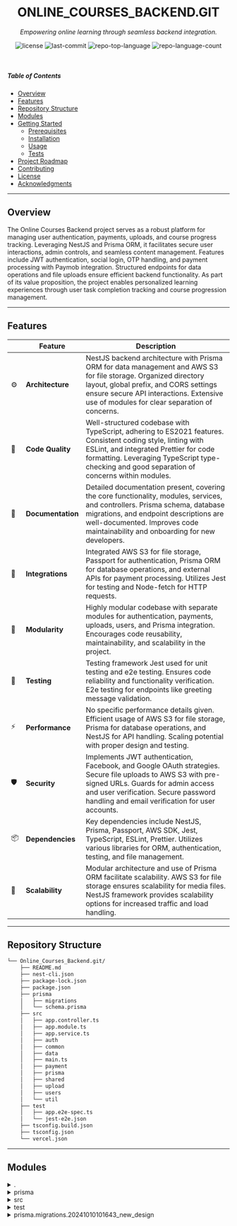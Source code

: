 
<p align="center">
    <h1 align="center">ONLINE_COURSES_BACKEND.GIT</h1>
</p>
<p align="center">
    <em>Empowering online learning through seamless backend integration.</em>
</p>
<p align="center">
	<img src="https://img.shields.io/github/license/itzSerag/Online_Courses_Backend.git?style=default&logo=opensourceinitiative&logoColor=white&color=0080ff" alt="license">
	<img src="https://img.shields.io/github/last-commit/itzSerag/Online_Courses_Backend.git?style=default&logo=git&logoColor=white&color=0080ff" alt="last-commit">
	<img src="https://img.shields.io/github/languages/top/itzSerag/Online_Courses_Backend.git?style=default&color=0080ff" alt="repo-top-language">
	<img src="https://img.shields.io/github/languages/count/itzSerag/Online_Courses_Backend.git?style=default&color=0080ff" alt="repo-language-count">
</p>
<p align="center">
	<!-- default option, no dependency badges. -->
</p>

<br>

#####  Table of Contents

- [ Overview](#-overview)
- [ Features](#-features)
- [ Repository Structure](#-repository-structure)
- [ Modules](#-modules)
- [ Getting Started](#-getting-started)
    - [ Prerequisites](#-prerequisites)
    - [ Installation](#-installation)
    - [ Usage](#-usage)
    - [ Tests](#-tests)
- [ Project Roadmap](#-project-roadmap)
- [ Contributing](#-contributing)
- [ License](#-license)
- [ Acknowledgments](#-acknowledgments)

---

##  Overview

The Online Courses Backend project serves as a robust platform for managing user authentication, payments, uploads, and course progress tracking. Leveraging NestJS and Prisma ORM, it facilitates secure user interactions, admin controls, and seamless content management. Features include JWT authentication, social login, OTP handling, and payment processing with Paymob integration. Structured endpoints for data operations and file uploads ensure efficient backend functionality. As part of its value proposition, the project enables personalized learning experiences through user task completion tracking and course progression management.

---

##  Features

|    |   Feature         | Description |
|----|-------------------|---------------------------------------------------------------|
| ⚙️  | **Architecture**  | NestJS backend architecture with Prisma ORM for data management and AWS S3 for file storage. Organized directory layout, global prefix, and CORS settings ensure secure API interactions. Extensive use of modules for clear separation of concerns. |
| 🔩 | **Code Quality**  | Well-structured codebase with TypeScript, adhering to ES2021 features. Consistent coding style, linting with ESLint, and integrated Prettier for code formatting. Leveraging TypeScript type-checking and good separation of concerns within modules. |
| 📄 | **Documentation** | Detailed documentation present, covering the core functionality, modules, services, and controllers. Prisma schema, database migrations, and endpoint descriptions are well-documented. Improves code maintainability and onboarding for new developers. |
| 🔌 | **Integrations**  | Integrated AWS S3 for file storage, Passport for authentication, Prisma ORM for database operations, and external APIs for payment processing. Utilizes Jest for testing and Node-fetch for HTTP requests. |
| 🧩 | **Modularity**    | Highly modular codebase with separate modules for authentication, payments, uploads, users, and Prisma integration. Encourages code reusability, maintainability, and scalability in the project. |
| 🧪 | **Testing**       | Testing framework Jest used for unit testing and e2e testing. Ensures code reliability and functionality verification. E2e testing for endpoints like greeting message validation. |
| ⚡️  | **Performance**   | No specific performance details given. Efficient usage of AWS S3 for file storage, Prisma for database operations, and NestJS for API handling. Scaling potential with proper design and testing. |
| 🛡️ | **Security**      | Implements JWT authentication, Facebook, and Google OAuth strategies. Secure file uploads to AWS S3 with pre-signed URLs. Guards for admin access and user verification. Secure password handling and email verification for user accounts. |
| 📦 | **Dependencies**  | Key dependencies include NestJS, Prisma, Passport, AWS SDK, Jest, TypeScript, ESLint, Prettier. Utilizes various libraries for ORM, authentication, testing, and file management. |
| 🚀 | **Scalability**   | Modular architecture and use of Prisma ORM facilitate scalability. AWS S3 for file storage ensures scalability for media files. NestJS framework provides scalability options for increased traffic and load handling. |

---

##  Repository Structure

```sh
└── Online_Courses_Backend.git/
    ├── README.md
    ├── nest-cli.json
    ├── package-lock.json
    ├── package.json
    ├── prisma
    │   ├── migrations
    │   └── schema.prisma
    ├── src
    │   ├── app.controller.ts
    │   ├── app.module.ts
    │   ├── app.service.ts
    │   ├── auth
    │   ├── common
    │   ├── data
    │   ├── main.ts
    │   ├── payment
    │   ├── prisma
    │   ├── shared
    │   ├── upload
    │   ├── users
    │   └── util
    ├── test
    │   ├── app.e2e-spec.ts
    │   └── jest-e2e.json
    ├── tsconfig.build.json
    ├── tsconfig.json
    └── vercel.json
```

---

##  Modules

<details closed><summary>.</summary>

| File | Summary |
| --- | --- |
| [nest-cli.json](https://github.com/itzSerag/Online_Courses_Backend.git/blob/main/nest-cli.json) | Defines schema for NestJS CLI, setting source root at src for schematics collection by @nestjs/schematics. Compiler option deleteOutDir is enabled, facilitating file deletion during compilation. |
| [package-lock.json](https://github.com/itzSerag/Online_Courses_Backend.git/blob/main/package-lock.json) | This code file, `app.service.ts`, plays a crucial role in the Online Courses Backend repository. It focuses on managing various business logic and data operations essential for the applications functionality. By handling key services and operations, it ensures seamless communication between different components within the system. This file encapsulates the core services needed to power the online courses platform, contributing to its overall robustness and efficiency. |
| [package.json](https://github.com/itzSerag/Online_Courses_Backend.git/blob/main/package.json) | Orchestrates build processes, linting, testing, and starting the app with multiple scripts. Manages dependencies for AWS S3, NestJS authentication, Prisma ORM, Express, and more. Enhanced by dev dependencies for testing and TypeScript tooling. |
| [tsconfig.build.json](https://github.com/itzSerag/Online_Courses_Backend.git/blob/main/tsconfig.build.json) | Optimize TypeScript build configuration by excluding unnecessary files, improving compilation speed, and enhancing project maintainability. |
| [tsconfig.json](https://github.com/itzSerag/Online_Courses_Backend.git/blob/main/tsconfig.json) | Defines compiler options for enabling ES2021 features, commonjs module format, and source maps generation to support TypeScript build process. Configures Jest, Express, Multer types for type-checking. Maintains a structured directory layout by setting outDir and baseUrl properties. |
| [vercel.json](https://github.com/itzSerag/Online_Courses_Backend.git/blob/main/vercel.json) | Defines Vercel deployment settings for the backend app, specifying source and build configurations. Manages API rewrites and sets CORS headers to handle cross-origin requests securely within the Online Courses project architecture. |

</details>

<details closed><summary>prisma</summary>

| File | Summary |
| --- | --- |
| [schema.prisma](https://github.com/itzSerag/Online_Courses_Backend.git/blob/main/prisma/schema.prisma) | Defines data models for users, levels, tasks, progress, and orders. Specifies relationships and attributes for building an online courses backend system. Organizes database schema efficiently for user management and course progression tracking. |

</details>

<details closed><summary>src</summary>

| File | Summary |
| --- | --- |
| [app.controller.ts](https://github.com/itzSerag/Online_Courses_Backend.git/blob/main/src/app.controller.ts) | Exposes endpoint for retrieving a greeting message from the App Service in the Online Courses Backend repository. |
| [app.module.ts](https://github.com/itzSerag/Online_Courses_Backend.git/blob/main/src/app.module.ts) | Coordinates module imports, controllers, and providers for user authentication, data management, uploads, and payments. Integrates essential services like Prisma, configuration, and app logic within the NestJS backend architecture. |
| [app.service.ts](https://github.com/itzSerag/Online_Courses_Backend.git/blob/main/src/app.service.ts) | Provides core functionality.-Renders a greeting message.-Integral component of the backend logic.-Essential for application service layer.-NestJS framework Injectable dependency. |
| [main.ts](https://github.com/itzSerag/Online_Courses_Backend.git/blob/main/src/main.ts) | Defines a global prefix, CORS settings, and request validation for the NestJS application in the backend, ensuring secure and standardized API interactions at port 5000. |

</details>

<details closed><summary>test</summary>

| File | Summary |
| --- | --- |
| [app.e2e-spec.ts](https://github.com/itzSerag/Online_Courses_Backend.git/blob/main/test/app.e2e-spec.ts) | Verifies the e2e testing of the AppController by setting up and initializing the Nest application. Validates the / (GET) endpoint response to ensure the system returns Hello World! with a status code of 200. |
| [jest-e2e.json](https://github.com/itzSerag/Online_Courses_Backend.git/blob/main/test/jest-e2e.json) | Configures Jest for end-to-end testing in the project, enabling Node.js environment with TypeScript support. Identifies test files, sets up module extensions, and transforms TypeScript code. |

</details>


<details closed><summary>prisma.migrations.20241010101643_new_design</summary>



<details closed><summary>src.auth</summary>

| File | Summary |
| --- | --- |
| [auth.controller.ts](https://github.com/itzSerag/Online_Courses_Backend.git/blob/main/src/auth/auth.controller.ts) | Manages user authentication and authorization with JWT, Facebook, and Google OAuth. Implements login, signup, password reset, OTP verification, and logout functionalities. Handles user redirects after social login. |
| [auth.email.service.ts](https://github.com/itzSerag/Online_Courses_Backend.git/blob/main/src/auth/auth.email.service.ts) | Enables sending OTP emails via AWS SES. Configured with access key, secret key, and region. Constructs email content with OTP. Sends email using SES, handling errors and resolution. |
| [auth.module.ts](https://github.com/itzSerag/Online_Courses_Backend.git/blob/main/src/auth/auth.module.ts) | Enables user authentication with JWT, Google, Facebook strategies. Integrates Passport for authorization. Exposes AuthService and JwtAuthGuard functionalities. Enhances project security and user login experience. |
| [auth.otp.service.ts](https://github.com/itzSerag/Online_Courses_Backend.git/blob/main/src/auth/auth.otp.service.ts) | Implements OTP services for user authentication. Manages OTP creation, verification, retrieval, and deletion using a Prisma database connection. This file contributes to user authentication functionality in the Online Courses Backend repository. |
| [auth.service.ts](https://github.com/itzSerag/Online_Courses_Backend.git/blob/main/src/auth/auth.service.ts) | Manages user authentication, authorization, and account verification. Implements signup, login, password reset, OTP handling, OAuth user creation, token generation, OTP verification, and logout functionalities within the Online Courses Backend system. |

</details>

<details closed><summary>src.payment</summary>

| File | Summary |
| --- | --- |
| [paymob.controller.ts](https://github.com/itzSerag/Online_Courses_Backend.git/blob/main/src/payment/paymob.controller.ts) | Implements payment callbacks and processing, and order refunds in a secured manner using JWT authentication. Handles payment transactions, processes refunds, and interacts with external APIs. Manages user data and verifies payment details before processing. |
| [paymob.module.ts](https://github.com/itzSerag/Online_Courses_Backend.git/blob/main/src/payment/paymob.module.ts) | Defines PaymentModule to manage payment-related functionalities by integrating Paymob service. Leverages PaymobService for business logic, PaymobController for handling requests, and integrates with UsersModule and AuthModule for user authentication and authorization. |
| [paymob.service.ts](https://github.com/itzSerag/Online_Courses_Backend.git/blob/main/src/payment/paymob.service.ts) | Enables payment processing through Paymob API-Integrates payment intentions, order processing, callback handling, and order refunds-Utilizes NestJS framework, Prisma ORM, and config service seamlessly within the repository architecture. |

</details>

<details closed><summary>src.prisma</summary>

| File | Summary |
| --- | --- |
| [prisma.controller.ts](https://github.com/itzSerag/Online_Courses_Backend.git/blob/main/src/prisma/prisma.controller.ts) | Manages Prisma-related operations through endpoints defined in the prisma.controller.ts file in the src/prisma directory, facilitating seamless integration within the larger Online Courses Backend architecture. |
| [prisma.module.ts](https://github.com/itzSerag/Online_Courses_Backend.git/blob/main/src/prisma/prisma.module.ts) | Enables global access to Prisma service and controller in the backend architecture. Responsible for managing interactions with the Prisma ORM for database operations within the NestJS framework. |
| [prisma.service.ts](https://github.com/itzSerag/Online_Courses_Backend.git/blob/main/src/prisma/prisma.service.ts) | Manages Prisma client instantiation and data operations-Creates and finds users in the database-Handles connection initialization and termination for efficient usage in the NestJS application. |

</details>

<details closed><summary>src.upload</summary>

| File | Summary |
| --- | --- |
| [upload.controller.ts](https://github.com/itzSerag/Online_Courses_Backend.git/blob/main/src/upload/upload.controller.ts) | Manages file uploads, deletions, and retrieval-Ensures file type validity before uploading-Requires admin permissions for file management-Associates files with content metadata for organization-Enhances security with JWT authentication and guards |
| [upload.module.ts](https://github.com/itzSerag/Online_Courses_Backend.git/blob/main/src/upload/upload.module.ts) | Enables file uploading functionality by exporting UploadService, connecting UploadController, and managing related services within the parent Online_Courses_Backend.git repositorys architecture. |
| [upload.service.ts](https://github.com/itzSerag/Online_Courses_Backend.git/blob/main/src/upload/upload.service.ts) | Manages file uploads, deletions, and retrievals to/from AWS S3. Utilizes pre-signed URLs for secure access. Implements uploading, deleting, and content retrieval methods for structured file storage in the Online_Courses_Backend.git repository architecture. |

</details>

<details closed><summary>src.users</summary>

| File | Summary |
| --- | --- |
| [users.controller.ts](https://github.com/itzSerag/Online_Courses_Backend.git/blob/main/src/users/users.controller.ts) | Authentication, CRUD, level & task completion. Implements admin, JWT guards, user permissions. Enhances user experience by allowing tasks and days to be marked as completed. |
| [users.module.ts](https://github.com/itzSerag/Online_Courses_Backend.git/blob/main/src/users/users.module.ts) | Orchestrates user-related services and controllers with dependency injection, contributing to a modular and maintainable system architecture. |
| [users.service.ts](https://github.com/itzSerag/Online_Courses_Backend.git/blob/main/src/users/users.service.ts) | Manages user data, including creation, retrieval, update, and deletion. Implements user authentication methods, user verification, and tasks completion tracking. Facilitates access to user orders and progress. Handles level-based operations ensuring user access rights. |

</details>

<details closed><summary>src.util</summary>

| File | Summary |
| --- | --- |
| [file-data-courses.ts](https://github.com/itzSerag/Online_Courses_Backend.git/blob/main/src/util/file-data-courses.ts) | Retrieves course data from a JSON file based on the environment. Validates file existence and reads the data using File System module, ensuring reliable access to course information within the repositorys architecture. |

</details>

<details closed><summary>src.auth.dto</summary>

| File | Summary |
| --- | --- |
| [authDtos.ts](https://github.com/itzSerag/Online_Courses_Backend.git/blob/main/src/auth/dto/authDtos.ts) | SignUpDto, LoginDto, UpdateUserDto for user registration, login, and information update. Include a payload structure for authentication details. Enhances user management in the application. |
| [index.ts](https://github.com/itzSerag/Online_Courses_Backend.git/blob/main/src/auth/dto/index.ts) | Exports authentication data transfer objects for the backend, facilitating structured data communication within the system. Centralizes and simplifies the sharing of authentication-related DTOs across modules for improved code organization and maintainability. |

</details>

<details closed><summary>src.auth.guard</summary>

| File | Summary |
| --- | --- |
| [admin.guard.ts](https://github.com/itzSerag/Online_Courses_Backend.git/blob/main/src/auth/guard/admin.guard.ts) | Verifies admin access rights based on user role. Uses Nest.js framework for guard implementation. Checks if user is authenticated as an admin before allowing access, throwing an unauthorized exception if not. |
| [index.ts](https://github.com/itzSerag/Online_Courses_Backend.git/blob/main/src/auth/guard/index.ts) | Enables authentication guardians for admin access and JWT authenticity verification within the repositorys authentication module. |
| [isVerified.guard.ts](https://github.com/itzSerag/Online_Courses_Backend.git/blob/main/src/auth/guard/isVerified.guard.ts) | Validates user verification status before granting access within the authentication flow in the repository. Aborts unauthorized access if the user is not verified, ensuring only verified users proceed with requested actions. |
| [jwt.auth.guard.ts](https://github.com/itzSerag/Online_Courses_Backend.git/blob/main/src/auth/guard/jwt.auth.guard.ts) | Enables JWT authentication in NestJS project by utilizing Passport. |

</details>

<details closed><summary>src.auth.strategy</summary>

| File | Summary |
| --- | --- |
| [facebook.strategy.ts](https://github.com/itzSerag/Online_Courses_Backend.git/blob/main/src/auth/strategy/facebook.strategy.ts) | Implements Facebook authentication strategy using OAuth for the Online Courses Backend. Validates user profile data and maps it to the systems user model for seamless login via Facebook credentials. |
| [google.strategy.ts](https://github.com/itzSerag/Online_Courses_Backend.git/blob/main/src/auth/strategy/google.strategy.ts) | Enables Google OAuth integration for user authentication in the backend. Validates Google user data and constructs the user object for further processing within the applications authentication flow. |
| [jwt.strategy.ts](https://github.com/itzSerag/Online_Courses_Backend.git/blob/main/src/auth/strategy/jwt.strategy.ts) | Implements JWT authentication strategy for user validation. Validates payload, retrieves user data, and omits password for secure authentication within the Online_Courses_Backend repositorys architecture. |

</details>

<details closed><summary>src.common.logger</summary>

| File | Summary |
| --- | --- |
| [logger.ts](https://github.com/itzSerag/Online_Courses_Backend.git/blob/main/src/common/logger/logger.ts) | Defines structured logging with JSON format using Winston in the common/logger/logger.ts file. It configures a logger with an info level, timestamp, and console transport for serverless environments in the Online Courses Backend repository. |

</details>

<details closed><summary>src.payment.dto</summary>

| File | Summary |
| --- | --- |
| [index.ts](https://github.com/itzSerag/Online_Courses_Backend.git/blob/main/src/payment/dto/index.ts) | Defines DTOs for payment related data transfer objects, centralizing data structure definitions for payment operations. Supports seamless communication between various payment modules within the backend architecture. |
| [orderData.ts](https://github.com/itzSerag/Online_Courses_Backend.git/blob/main/src/payment/dto/orderData.ts) | Defines payment request data structure ensuring validation and type safety for online course purchases in the backend system. |

</details>

<details closed><summary>src.payment.types</summary>

| File | Summary |
| --- | --- |
| [callback.ts](https://github.com/itzSerag/Online_Courses_Backend.git/blob/main/src/payment/types/callback.ts) | Defines payment callback interfaces with detailed transaction and order data structures. Facilitates seamless integration and communication between payment processing systems and the application, ensuring accurate processing and tracking of payment transactions. |
| [index.ts](https://github.com/itzSerag/Online_Courses_Backend.git/blob/main/src/payment/types/index.ts) | Exports payment type for module integration. |
| [payment.type.ts](https://github.com/itzSerag/Online_Courses_Backend.git/blob/main/src/payment/types/payment.type.ts) | Defines item structure, billing data, payment request, HMAC validation format, and payment status enum for processing transactions securely and accurately within the payment module of the online course backend system. |

</details>

<details closed><summary>src.shared.enums</summary>

| File | Summary |
| --- | --- |
| [index.ts](https://github.com/itzSerag/Online_Courses_Backend.git/blob/main/src/shared/enums/index.ts) | Exports the level_name.enum from the enums directory within the shared module. Facilitates consistent usage of course level names across the backend, enhancing code readability and maintainability in the Online Courses project. |
| [level_name.enum.ts](https://github.com/itzSerag/Online_Courses_Backend.git/blob/main/src/shared/enums/level_name.enum.ts) | Define level names for course proficiency in the shared enums file. Organize proficiency levels from A1 to C2 for the online courses backend system architecture. |

</details>

<details closed><summary>src.upload.dto</summary>

| File | Summary |
| --- | --- |
| [awsDtos.ts](https://github.com/itzSerag/Online_Courses_Backend.git/blob/main/src/upload/dto/awsDtos.ts) | Defines validation rules for uploading daily course content in AWS, enforcing item name, stage, and day format. Maintains data integrity and consistency within the Online Courses Backend architecture. |
| [index.ts](https://github.com/itzSerag/Online_Courses_Backend.git/blob/main/src/upload/dto/index.ts) | Exports AWS-related DTOs for file uploads, streamlining data transfer handling in the Online Courses Backend repository. |

</details>

<details closed><summary>src.users.dto</summary>

| File | Summary |
| --- | --- |
| [index.ts](https://github.com/itzSerag/Online_Courses_Backend.git/blob/main/src/users/dto/index.ts) | Exports userDays.dto and userTasks.dto for use in the users module. Facilitates data exchange within the Online Courses Backend repository. |
| [userDays.dto.ts](https://github.com/itzSerag/Online_Courses_Backend.git/blob/main/src/users/dto/userDays.dto.ts) | Enhance user validation by enforcing enum constraints for levelName in user-related operations. Critical for ensuring data integrity and consistency within the Online Courses Backend system. |
| [userTasks.dto.ts](https://github.com/itzSerag/Online_Courses_Backend.git/blob/main/src/users/dto/userTasks.dto.ts) | Defines user task data structure with validation rules for level, day, and task name. Crucial for ensuring data consistency and integrity within the user tasks module of the Online Courses Backend. |

</details>

<details closed><summary>src.users.types</summary>

| File | Summary |
| --- | --- |
| [fetched.users.ts](https://github.com/itzSerag/Online_Courses_Backend.git/blob/main/src/users/types/fetched.users.ts) | Defines types for users with and without passwords to maintain data integrity and security in user-related operations within the Online Courses Backend repositorys architecture. |
| [index.ts](https://github.com/itzSerag/Online_Courses_Backend.git/blob/main/src/users/types/index.ts) | Exports fetched user types for seamless integration across the backend, enhancing modular structure and code reuse. |

</details>

---

##  Getting Started

###  Prerequisites

**TypeScript**: `version x.y.z`

###  Installation

Build the project from source:

1. Clone the Online_Courses_Backend.git repository:
```sh
❯ git clone https://github.com/itzSerag/Online_Courses_Backend.git
```

2. Navigate to the project directory:
```sh
❯ cd Online_Courses_Backend.git
```

3. Install the required dependencies:
```sh
❯ npm install
```

###  Usage

To run the project, execute the following command:

```sh
❯ npm run build && node dist/main.js
```
